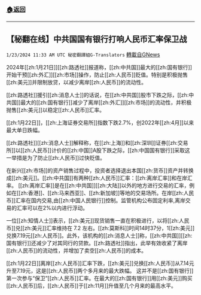 ###  [:house:返回](README.md)
---


## 【秘翻在线】中共国国有银行打响人民币汇率保卫战
`1/23/2024 11:33 AM UTC 秘密翻譯組G-Translators` [轉載自GNews](https://gnews.org/articles/2245514)

2024年[[zh:1月21日]][[zh:路透社]]报道称，[[zh:中共国]]最大的[[zh:国有银行]]开始干预[[zh:外汇]][[zh:市场]]操作，防止[[zh:人民币]]贬值。特别是积极抛售[[zh:美元]]并限制放贷，以减少离岸[[zh:人民币]]的流动性。

[[zh:路透社]]援引[[zh:消息人士]]的话说，在[[zh:中共国]]股市下跌之际，[[zh:中共国]]最大的[[zh:国有银行]]减少了离岸[[zh:外汇]][[zh:市场]]的流动性，并积极抛售[[zh:美元]]以稳定[[zh:人民币]]汇率。

[[zh:1月22日]]，[[zh:上海证券交易所]]指数下跌2.7%，创2022年[[zh:4月]]以来最大单日跌幅。

[[zh:路透社]][[zh:消息人士]]解释称，在[[zh:上海]]和[[zh:深圳]]证券[[zh:交易所]]以[[zh:人民币]]计价的[[zh:中国]]A股下跌之际，[[zh:中国国有银行]]采取这一举措是为了防止[[zh:人民币]]过快贬值。

在新兴[[zh:市场]]的资产销售过程中，投资者选择退出本国[[zh:货币]]资产并转换成[[zh:美元]]。[[zh:中共国]]有两种[[zh:人民币]]汇率：[[zh:离岸汇率]]和在岸汇率。 [[zh:离岸汇率]]是在[[zh:中共国]][[zh:大陆]]以外的地方进行交易的汇率，例如在[[zh:香港]]、[[zh:马来西亚]]、[[zh:新加坡]]等地的交易场所。在岸[[zh:人民币]]汇率在国内交易,由[[zh:中国人民银行]]控制。监管机构公布固定利率,离岸交易的汇率可以在2%以内进行浮动。

一位[[zh:知情人士]]表示，[[zh:美元]]现货销售一直在积极进行，以将[[zh:人民币]]兑[[zh:美元]]汇率维持在 7.2 左右。[[zh:莫斯科]]时间14时37分，1[[zh:美元]]兑换7.19元[[zh:人民币]]。此外，该机构的[[zh:消息人士]]称，[[zh:中共国]][[zh:国有银行]]还减少了对其同行的贷款。[[zh:路透社]]指出，此举有效收紧了离岸[[zh:人民币]]的流动性，并增加了卖空[[zh:人民币]]的成本。

[[zh:1月22日]]离岸[[zh:人民币]]汇率下跌，[[zh:美元]]兑换[[zh:人民币]]从7.14元升至7.19元，这是[[zh:人民币]]两个多月来的最大跌幅。 这并不是[[zh:国有银行]]第一次参与“保卫”[[zh:人民币]]汇率。在最大的[[zh:国有银行]]用[[zh:美元]]购买[[zh:人民币]]后，[[zh:人民币]]于[[zh:11月]]升值至几个月来的最高水平。
